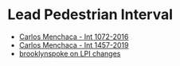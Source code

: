 # Lead Pedestrian Interval

* [Carlos Menchaca - Int 1072-2016](http://legistar.council.nyc.gov/LegislationDetail.aspx?ID=2564366&GUID=D4E7E09A-5B98-4C14-BAC8-A9D242408B2)
* [Carlos Menchaca - Int 1457-2019 ](https://legistar.council.nyc.gov/LegislationDetail.aspx?ID=3872945&GUID=DDBE2BA8-D100-4661-B9D1-00B9E367B25C)
* [brooklynspoke on LPI changes](http://brooklynspoke.com/2016/02/05/council-member-carlos-menchaca-let-cyclists-go-on-lpis/)
